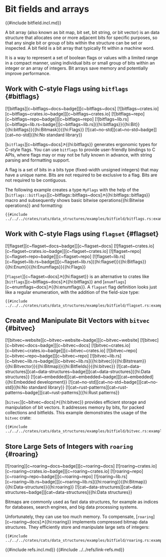 # Bit fields and arrays

{{#include bitfield.incl.md}}

A bit array (also known as bit map, bit set, bit string, or bit vector) is an data structure that allocates one or more adjacent bits for specific purposes, so that any single bit or group of bits within the structure can be set or inspected. A bit field is a bit array that typically fit within a machine word.

It is a way to represent a set of boolean flags or values with a limited range in a compact manner, using individual bits or small group of bits within an integer or an array of integers. Bit arrays save memory and potentially improve performance.

## Work with C-style Flags using `bitflags` {#bitflags}

[![bitflags][c~bitflags~docs~badge]][c~bitflags~docs] [![bitflags~crates.io][c~bitflags~crates.io~badge]][c~bitflags~crates.io] [![bitflags~repo][c~bitflags~repo~badge]][c~bitflags~repo] [![bitflags~lib.rs][c~bitflags~lib.rs~badge]][c~bitflags~lib.rs]{{hi:bitflags}}{{hi:Bit}}{{hi:bitflags}}{{hi:Bitmask}}{{hi:Flags}} [![cat~no-std][cat~no-std~badge]][cat~no-std]{{hi:No standard library}}

[`bitflags`][c~bitflags~docs]↗{{hi:bitflags}} generates ergonomic types for C-style flags. You can use `bitflags` to provide user-friendly bindings to C APIs, where flags may or may not be fully known in advance, with string parsing and formatting support.

A flag is a set of bits in a bits type (fixed-width unsigned integers) that may have a unique name. Bits are not required to be exclusive to a flag. Bits are not required to be contiguous.

The following example creates a type `MyFlags` with the help of the [`bitflags::bitflags`][c~bitflags::bitflags~docs]↗{{hi:bitflags::bitflags}} macro and subsequently shows basic bitwise operations{{hi:Bitwise operations}} and formatting:

```rust,editable
{{#include ../../../crates/cats/data_structures/examples/bitfield/bitflags.rs:example}}
```

## Work with C-style Flags using `flagset` {#flagset}

[![flagset][c~flagset~docs~badge]][c~flagset~docs] [![flagset~crates.io][c~flagset~crates.io~badge]][c~flagset~crates.io] [![flagset~repo][c~flagset~repo~badge]][c~flagset~repo] [![flagset~lib.rs][c~flagset~lib.rs~badge]][c~flagset~lib.rs]{{hi:flagset}}{{hi:Bitflags}}{{hi:Enum}}{{hi:Enumflags}}{{hi:Flags}}

[`flagset`][c~flagset~docs]↗{{hi:flagset}} is an alternative to crates like [`bitflags`][c~bitflags~docs]↗{{hi:bitflags}} and [`enumflags`][c~enumflags~docs]↗{{hi:enumflags}}. A `flagset` flag definition looks just like a regular enumeration, with the addition of the field-size type:

```rust,editable,noplayground
{{#include ../../../crates/cats/data_structures/examples/bitfield/flagset.rs:example}}
```

## Create and Manipulate Bit Vectors with `bitvec` {#bitvec}

[![bitvec~website][c~bitvec~website~badge]][c~bitvec~website] [![bitvec][c~bitvec~docs~badge]][c~bitvec~docs] [![bitvec~crates.io][c~bitvec~crates.io~badge]][c~bitvec~crates.io] [![bitvec~repo][c~bitvec~repo~badge]][c~bitvec~repo] [![bitvec~lib.rs][c~bitvec~lib.rs~badge]][c~bitvec~lib.rs]{{hi:bitvec}}{{hi:Bitstream}}{{hi:Bitvector}}{{hi:Bitmap}}{{hi:Bitfields}}{{hi:bitvec}} [![cat~data-structures][cat~data-structures~badge]][cat~data-structures]{{hi:Data structures}} [![cat~embedded][cat~embedded~badge]][cat~embedded]{{hi:Embedded development}} [![cat~no-std][cat~no-std~badge]][cat~no-std]{{hi:No standard library}} [![cat~rust-patterns][cat~rust-patterns~badge]][cat~rust-patterns]{{hi:Rust patterns}}

[`bitvec`][c~bitvec~docs]↗{{hi:bitvec}} provides efficient storage and manipulation of bit vectors. It addresses memory by bits, for packed collections and bitfields. This example demonstrates the usage of the `bitvec` crate:

```rust,editable
{{#include ../../../crates/cats/data_structures/examples/bitfield/bitvec.rs:example}}
```

## Store Large Sets of Integers with `roaring` {#roaring}

[![roaring][c~roaring~docs~badge]][c~roaring~docs] [![roaring~crates.io][c~roaring~crates.io~badge]][c~roaring~crates.io] [![roaring~repo][c~roaring~repo~badge]][c~roaring~repo] [![roaring~lib.rs][c~roaring~lib.rs~badge]][c~roaring~lib.rs]{{hi:roaring}}{{hi:Bitmap}}{{hi:Data-structure}}{{hi:roaring}} [![cat~data-structures][cat~data-structures~badge]][cat~data-structures]{{hi:Data structures}}

Bitmaps are commonly used as fast data structures, for example as indices for databases, search engines, and big data processing systems.

Unfortunately, they can use too much memory. To compensate, [`roaring`][c~roaring~docs]↗{{hi:roaring}} implements compressed bitmap data structures. They efficiently store and manipulate large sets of integers:

```rust,editable
{{#include ../../../crates/cats/data_structures/examples/bitfield/roaring.rs:example}}
```

{{#include refs.incl.md}}
{{#include ../../refs/link-refs.md}}

<div class="hidden">
</div>
